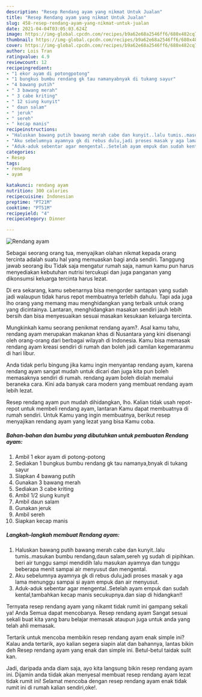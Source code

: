 ```yaml
---
description: "Resep Rendang ayam yang nikmat Untuk Jualan"
title: "Resep Rendang ayam yang nikmat Untuk Jualan"
slug: 458-resep-rendang-ayam-yang-nikmat-untuk-jualan
date: 2021-04-04T03:05:03.624Z
image: https://img-global.cpcdn.com/recipes/b9a62e68a2546ff6/680x482cq70/rendang-ayam-foto-resep-utama.jpg
thumbnail: https://img-global.cpcdn.com/recipes/b9a62e68a2546ff6/680x482cq70/rendang-ayam-foto-resep-utama.jpg
cover: https://img-global.cpcdn.com/recipes/b9a62e68a2546ff6/680x482cq70/rendang-ayam-foto-resep-utama.jpg
author: Lois Tran
ratingvalue: 4.9
reviewcount: 12
recipeingredient:
- "1 ekor ayam di potongpotong"
- "1 bungkus bumbu rendang gk tau namanyabnyak di tukang sayur"
- "4 bawang putih"
- " 3 bawang merah"
- " 3 cabe kriting"
- " 12 siung kunyit"
- " daun salam"
- " jeruk"
- " sereh"
- " kecap manis"
recipeinstructions:
- "Haluskan bawang putih bawang merah cabe dan kunyit..lalu tumis..masukan bumbu rendang,daun salam,sereh yg sudah di pipihkan. beri air tunggu sampi mendidih lalu masukan ayamnya dan tunggu beberapa menit sampai air menyusut dan mengental."
- "Aku sebelumnya ayamnya gk di rebus dulu,jadi proses masak y aga lama menunggu sampai si ayam empuk dan air menyusut."
- "Aduk-aduk sebentar agar mengental..Setelah ayam empuk dan sudah kental,tambahkan kecap manis secukupnya.dan siap di hidangkan!!"
categories:
- Resep
tags:
- rendang
- ayam

katakunci: rendang ayam 
nutrition: 300 calories
recipecuisine: Indonesian
preptime: "PT21M"
cooktime: "PT51M"
recipeyield: "4"
recipecategory: Dinner

---
```



![Rendang ayam](https://img-global.cpcdn.com/recipes/b9a62e68a2546ff6/680x482cq70/rendang-ayam-foto-resep-utama.jpg)

Sebagai seorang orang tua, menyajikan olahan nikmat kepada orang tercinta adalah suatu hal yang memuaskan bagi anda sendiri. Tanggung jawab seorang ibu Tidak saja mengatur rumah saja, namun kamu pun harus menyediakan kebutuhan nutrisi tercukupi dan juga panganan yang dikonsumsi keluarga tercinta harus lezat.

Di era  sekarang, kamu sebenarnya bisa mengorder santapan yang sudah jadi walaupun tidak harus repot membuatnya terlebih dahulu. Tapi ada juga lho orang yang memang mau menghidangkan yang terbaik untuk orang yang dicintainya. Lantaran, menghidangkan masakan sendiri jauh lebih bersih dan bisa menyesuaikan sesuai masakan kesukaan keluarga tercinta. 



Mungkinkah kamu seorang penikmat rendang ayam?. Asal kamu tahu, rendang ayam merupakan makanan khas di Nusantara yang kini disenangi oleh orang-orang dari berbagai wilayah di Indonesia. Kamu bisa memasak rendang ayam kreasi sendiri di rumah dan boleh jadi camilan kegemaranmu di hari libur.

Anda tidak perlu bingung jika kamu ingin menyantap rendang ayam, karena rendang ayam sangat mudah untuk dicari dan juga kita pun boleh memasaknya sendiri di rumah. rendang ayam boleh diolah memalui beraneka cara. Kini ada banyak cara modern yang membuat rendang ayam lebih lezat.

Resep rendang ayam pun mudah dihidangkan, lho. Kalian tidak usah repot-repot untuk membeli rendang ayam, lantaran Kamu dapat membuatnya di rumah sendiri. Untuk Kamu yang ingin membuatnya, berikut resep menyajikan rendang ayam yang lezat yang bisa Kamu coba.

<!--inarticleads1-->

##### Bahan-bahan dan bumbu yang dibutuhkan untuk pembuatan Rendang ayam:

1. Ambil 1 ekor ayam di potong-potong
1. Sediakan 1 bungkus bumbu rendang gk tau namanya,bnyak di tukang sayur
1. Siapkan 4 bawang putih
1. Gunakan  3 bawang merah
1. Sediakan  3 cabe kriting
1. Ambil  1/2 siung kunyit
1. Ambil  daun salam
1. Gunakan  jeruk
1. Ambil  sereh
1. Siapkan  kecap manis




<!--inarticleads2-->

##### Langkah-langkah membuat Rendang ayam:

1. Haluskan bawang putih bawang merah cabe dan kunyit..lalu tumis..masukan bumbu rendang,daun salam,sereh yg sudah di pipihkan. beri air tunggu sampi mendidih lalu masukan ayamnya dan tunggu beberapa menit sampai air menyusut dan mengental.
1. Aku sebelumnya ayamnya gk di rebus dulu,jadi proses masak y aga lama menunggu sampai si ayam empuk dan air menyusut.
1. Aduk-aduk sebentar agar mengental..Setelah ayam empuk dan sudah kental,tambahkan kecap manis secukupnya.dan siap di hidangkan!!




Ternyata resep rendang ayam yang nikamt tidak rumit ini gampang sekali ya! Anda Semua dapat mencobanya. Resep rendang ayam Sangat sesuai sekali buat kita yang baru belajar memasak ataupun juga untuk anda yang telah ahli memasak.

Tertarik untuk mencoba membikin resep rendang ayam enak simple ini? Kalau anda tertarik, ayo kalian segera siapin alat dan bahannya, lantas bikin deh Resep rendang ayam yang enak dan simple ini. Betul-betul taidak sulit kan. 

Jadi, daripada anda diam saja, ayo kita langsung bikin resep rendang ayam ini. Dijamin anda tiidak akan menyesal membuat resep rendang ayam lezat tidak rumit ini! Selamat mencoba dengan resep rendang ayam enak tidak rumit ini di rumah kalian sendiri,oke!.


